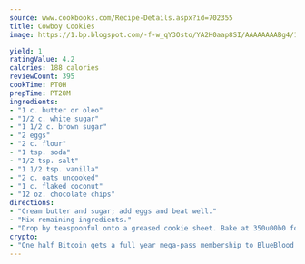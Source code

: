 ```yaml
---
source: www.cookbooks.com/Recipe-Details.aspx?id=702355
title: Cowboy Cookies
image: https://1.bp.blogspot.com/-f-w_qY3Osto/YA2H0aap8SI/AAAAAAAABg4/17myAO5s9b8JksYvWDXpYkaDlcY0g6k_gCLcBGAsYHQ/s296/3.png

yield: 1
ratingValue: 4.2
calories: 188 calories
reviewCount: 395
cookTime: PT0H
prepTime: PT28M
ingredients:
- "1 c. butter or oleo"
- "1/2 c. white sugar"
- "1 1/2 c. brown sugar"
- "2 eggs"
- "2 c. flour"
- "1 tsp. soda"
- "1/2 tsp. salt"
- "1 1/2 tsp. vanilla"
- "2 c. oats uncooked"
- "1 c. flaked coconut"
- "12 oz. chocolate chips"
directions:
- "Cream butter and sugar; add eggs and beat well."
- "Mix remaining ingredients."
- "Drop by teaspoonful onto a greased cookie sheet. Bake at 350u00b0 for about 15 minutes."
crypto:
- "One half Bitcoin gets a full year mega-pass membership to BlueBlood."
---
```

